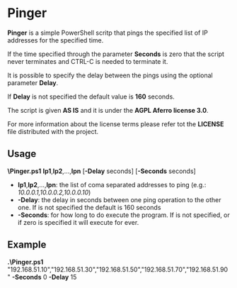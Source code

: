 # Pinger
**Pinger** is a simple PowerShell scritp that pings the specified list of IP addresses for the specified time.

If the time specified through the parameter **Seconds** is zero that the script never terminates and CTRL-C is needed to terminate it.

It is possible to specify the delay between the pings using the optional parameter **Delay**. 

If **Delay** is not specified the default value is **160** seconds.

The script is given **AS IS** and it is under the **AGPL Aferro license 3.0**.

For more information about the license terms please refer tot the **LICENSE** file distributed with the project.
## Usage

**\Pinger.ps1** **Ip1**,**Ip2**,...,**Ipn** [**-Delay** seconds] [**-Seconds** seconds]
- **Ip1**,**Ip2**,...,**Ipn**: the list of coma separated addresses to ping (e.g.: *10.0.0.1,10.0.0.2,10.0.0.10*)
- **-Delay**: the delay in seconds between one ping operation to the other one. If is not specified the default is 160 seconds
- **-Seconds**: for how long to do execute the program. If is not specified, or if zero is specified it will execute for ever.

## Example

**.\Pinger.ps1** "192.168.51.10","192.168.51.30","192.168.51.50","192.168.51.70","192.168.51.90" **-Seconds** 0 **-Delay** 15
